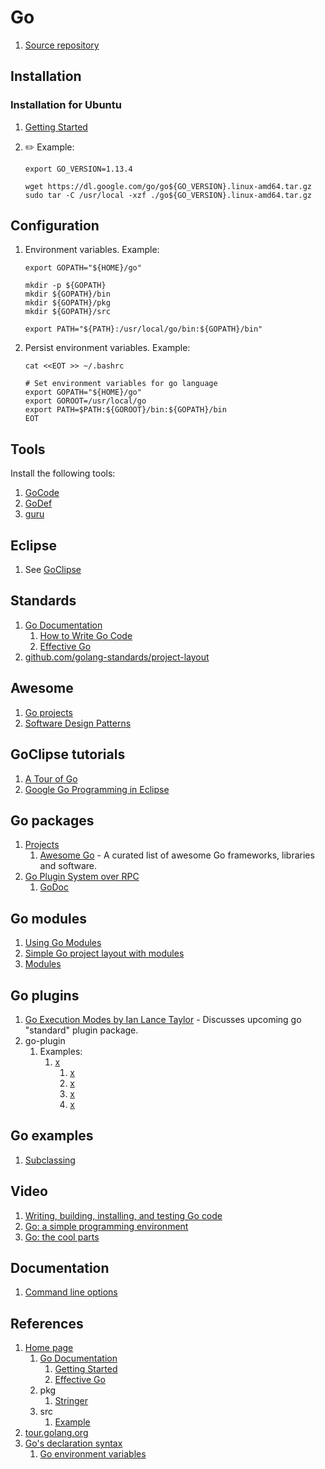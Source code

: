 # Go

1. [Source repository](https://github.com/golang/go)

## Installation

### Installation for Ubuntu

1. [Getting Started](https://golang.org/doc/install)
1. :pencil2: Example:

    ```console
    export GO_VERSION=1.13.4

    wget https://dl.google.com/go/go${GO_VERSION}.linux-amd64.tar.gz
    sudo tar -C /usr/local -xzf ./go${GO_VERSION}.linux-amd64.tar.gz
    ```

## Configuration

1. Environment variables.
   Example:

    ```console
    export GOPATH="${HOME}/go"

    mkdir -p ${GOPATH}
    mkdir ${GOPATH}/bin
    mkdir ${GOPATH}/pkg
    mkdir ${GOPATH}/src

    export PATH="${PATH}:/usr/local/go/bin:${GOPATH}/bin"
    ```

1. Persist environment variables.
   Example:

    ```console
    cat <<EOT >> ~/.bashrc

    # Set environment variables for go language
    export GOPATH="${HOME}/go"
    export GOROOT=/usr/local/go
    export PATH=$PATH:${GOROOT}/bin:${GOPATH}/bin
    EOT
    ```

## Tools

Install the following tools:

1. [GoCode](gocode.md#installation)
1. [GoDef](godef.md#installation)
1. [guru](guru.md#installation)

## Eclipse

1. See [GoClipse](goclipse.md)

## Standards

1. [Go Documentation](https://golang.org/doc)
    1. [How to Write Go Code](https://golang.org/doc/code.html)
    1. [Effective Go](https://golang.org/doc/effective_go.html)
1. [github.com/golang-standards/project-layout](https://github.com/golang-standards/project-layout)

## Awesome

1. [Go projects](https://github.com/golang/go/wiki/Projects)
1. [Software Design Patterns](https://github.com/tmrts/go-patterns)

## GoClipse tutorials

1. [A Tour of Go](https://tour.golang.org)
1. [Google Go Programming in Eclipse](http://www.tutorialsavvy.com/2013/04/google-go-programming-in-eclipse.html/)

## Go packages

1. [Projects](https://github.com/golang/go/wiki/Projects)
    1. [Awesome Go](https://github.com/avelino/awesome-go) - A curated list of awesome Go frameworks, libraries and software.
1. [Go Plugin System over RPC](https://github.com/hashicorp/go-plugin)
    1. [GoDoc](https://godoc.org/github.com/hashicorp/go-plugin)

## Go modules

1. [Using Go Modules](https://blog.golang.org/using-go-modules)
1. [Simple Go project layout with modules](https://eli.thegreenplace.net/2019/simple-go-project-layout-with-modules/)
1. [Modules](https://github.com/golang/go/wiki/Modules)

## Go plugins

1. [Go Execution Modes by Ian Lance Taylor](http://bit.ly/1l7VFsL) - Discusses upcoming go "standard" plugin package.
1. go-plugin
    1. Examples:
        1. [x](https://github.com/hashicorp/go-plugin/issues/11)
            1. [x](https://github.com/hashicorp/terraform/tree/master/plugin)
            1. [x](https://github.com/hashicorp/terraform/tree/master/builtin)
            1. [x](https://github.com/hashicorp/otto-example-app-plugin)
            1. [x](https://github.com/hashicorp/otto/tree/v0.2.0)

## Go examples

1. [Subclassing](https://play.golang.org/p/1uvs6MORHK)

## Video

1. [Writing, building, installing, and testing Go code](https://www.youtube.com/watch?v=XCsL89YtqCs)
1. [Go: a simple programming environment](https://vimeo.com/53221558)
1. [Go: the cool parts](http://oredev.org/2015/sessions/go-the-cool-parts)

## Documentation

1. [Command line options](https://golang.org/cmd/go/)

## References

1. [Home page](https://golang.org)
    1. [Go Documentation](https://golang.org/doc)
        1. [Getting Started](https://golang.org/doc/install)
        1. [Effective Go](https://golang.org/doc/effective_go.html)
    1. pkg
        1. [Stringer](http://golang.org/pkg/fmt/#Stringer)
    1. src
        1. [Example](https://golang.org/src/go/doc/example.go)
1. [tour.golang.org](https://tour.golang.org)
1. [Go's declaration syntax](https://blog.golang.org/gos-declaration-syntax)
    1. [Go environment variables](https://golang.org/cmd/go/#hdr-Environment_variables)
